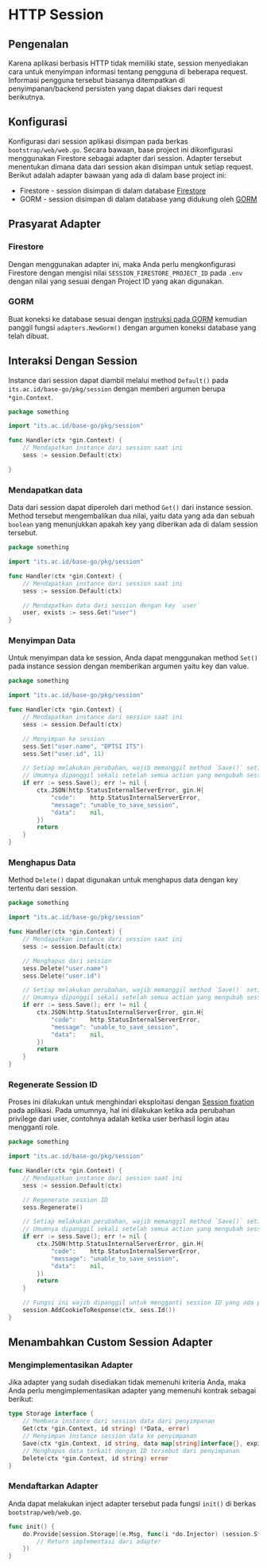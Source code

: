 # HTTP Session

## Pengenalan

Karena aplikasi berbasis HTTP tidak memiliki state, session menyediakan cara untuk menyimpan informasi tentang pengguna di beberapa request. Informasi pengguna tersebut biasanya ditempatkan di penyimpanan/backend persisten yang dapat diakses dari request berikutnya.

## Konfigurasi

Konfigurasi dari session aplikasi disimpan pada berkas `bootstrap/web/web.go`. Secara bawaan, base project ini dikonfigurasi menggunakan Firestore sebagai adapter dari session. Adapter tersebut menentukan dimana data dari session akan disimpan untuk setiap request. Berikut adalah adapter bawaan yang ada di dalam base project ini:

- Firestore - session disimpan di dalam database [Firestore](https://cloud.google.com/firestore)
- GORM - session disimpan di dalam database yang didukung oleh [GORM](https://gorm.io/)

## Prasyarat Adapter

### Firestore

Dengan menggunakan adapter ini, maka Anda perlu mengkonfigurasi Firestore dengan mengisi nilai `SESSION_FIRESTORE_PROJECT_ID` pada `.env` dengan nilai yang sesuai dengan Project ID yang akan digunakan.

### GORM

Buat koneksi ke database sesuai dengan [instruksi pada GORM](https://gorm.io/docs/connecting_to_the_database.html) kemudian panggil fungsi `adapters.NewGorm()` dengan argumen koneksi database yang telah dibuat.

## Interaksi Dengan Session

Instance dari session dapat diambil melalui method `Default()` pada `its.ac.id/base-go/pkg/session` dengan memberi argumen berupa `*gin.Context`.

```go
package something

import "its.ac.id/base-go/pkg/session"

func Handler(ctx *gin.Context) {
    // Mendapatkan instance dari session saat ini
    sess := session.Default(ctx)

}
```

### Mendapatkan data

Data dari session dapat diperoleh dari method `Get()` dari instance session. Method tersebut mengembalikan dua nilai, yaitu data yang ada dan sebuah `boolean` yang menunjukkan apakah key yang diberikan ada di dalam session tersebut.

```go
package something

import "its.ac.id/base-go/pkg/session"

func Handler(ctx *gin.Context) {
    // Mendapatkan instance dari session saat ini
    sess := session.Default(ctx)

    // Mendapatkan data dari session dengan key `user`
    user, exists := sess.Get("user")
}
```

### Menyimpan Data

Untuk menyimpan data ke session, Anda dapat menggunakan method `Set()` pada instance session dengan memberikan argumen yaitu key dan value.

```go
package something

import "its.ac.id/base-go/pkg/session"

func Handler(ctx *gin.Context) {
    // Mendapatkan instance dari session saat ini
    sess := session.Default(ctx)

    // Menyimpan ke session
    sess.Set("user.name", "DPTSI ITS")
    sess.Set("user.id", 11)

    // Setiap melakukan perubahan, wajib memanggil method `Save()` setidaknya sekali.
    // Umumnya dipanggil sekali setelah semua action yang mengubah session telah dipanggil.
	if err := sess.Save(); err != nil {
		ctx.JSON(http.StatusInternalServerError, gin.H{
			"code":    http.StatusInternalServerError,
			"message": "unable_to_save_session",
			"data":    nil,
		})
		return
	}
}
```

### Menghapus Data

Method `Delete()` dapat digunakan untuk menghapus data dengan key tertentu dari session.

```go
package something

import "its.ac.id/base-go/pkg/session"

func Handler(ctx *gin.Context) {
    // Mendapatkan instance dari session saat ini
    sess := session.Default(ctx)

    // Menghapus dari session
    sess.Delete("user.name")
    sess.Delete("user.id")

    // Setiap melakukan perubahan, wajib memanggil method `Save()` setidaknya sekali.
    // Umumnya dipanggil sekali setelah semua action yang mengubah session telah dipanggil.
	if err := sess.Save(); err != nil {
		ctx.JSON(http.StatusInternalServerError, gin.H{
			"code":    http.StatusInternalServerError,
			"message": "unable_to_save_session",
			"data":    nil,
		})
		return
	}
}
```

### Regenerate Session ID

Proses ini dilakukan untuk menghindari eksploitasi dengan [Session fixation](https://owasp.org/www-community/attacks/Session_fixation) pada aplikasi. Pada umumnya, hal ini dilakukan ketika ada perubahan privilege dari user, contohnya adalah ketika user berhasil login atau mengganti role.

```go
package something

import "its.ac.id/base-go/pkg/session"

func Handler(ctx *gin.Context) {
    // Mendapatkan instance dari session saat ini
    sess := session.Default(ctx)

    // Regenerate session ID
	sess.Regenerate()

    // Setiap melakukan perubahan, wajib memanggil method `Save()` setidaknya sekali.
    // Umumnya dipanggil sekali setelah semua action yang mengubah session telah dipanggil.
	if err := sess.Save(); err != nil {
		ctx.JSON(http.StatusInternalServerError, gin.H{
			"code":    http.StatusInternalServerError,
			"message": "unable_to_save_session",
			"data":    nil,
		})
		return
	}

    // Fungsi ini wajib dipanggil untuk mengganti session ID yang ada pada cookie dengan nilai baru yang digenerate
	session.AddCookieToResponse(ctx, sess.Id())
}
```

## Menambahkan Custom Session Adapter

### Mengimplementasikan Adapter

Jika adapter yang sudah disediakan tidak memenuhi kriteria Anda, maka Anda perlu mengimplementasikan adapter yang memenuhi kontrak sebagai berikut:

```go
type Storage interface {
    // Membaca instance dari session data dari penyimpanan
	Get(ctx *gin.Context, id string) (*Data, error)
    // Menyimpan instance session data ke penyimpanan
	Save(ctx *gin.Context, id string, data map[string]interface{}, expiredAt time.Time, csrfToken string) error
    // Menghapus data terkait dengan ID tersebut dari penyimpanan
	Delete(ctx *gin.Context, id string) error
}
```

### Mendaftarkan Adapter

Anda dapat melakukan inject adapter tersebut pada fungsi `init()` di berkas `bootstrap/web/web.go`.

```go
func init() {
    do.Provide[session.Storage](e.Msg, func(i *do.Injector) (session.Storage, error) {
        // Return implementasi dari adapter
    })
}
```

